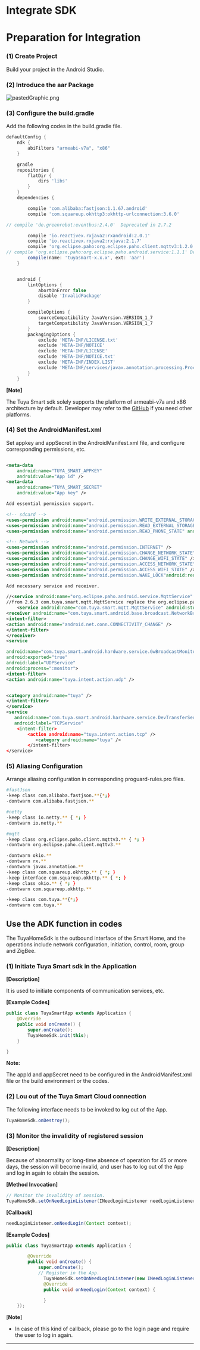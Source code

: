# Integrate SDK

# Preparation for Integration

### (1) Create Project

Build your project in the Android Studio.

### (2) Introduce the aar Package

![pastedGraphic.png](./images/android_import_aar.jpg)

### (3) Configure the build.gradle

Add the following codes in the build.gradle file.

```groovy
defaultConfig {
    ndk {
        abiFilters "armeabi-v7a", "x86"
    }

    gradle
    repositories {
        flatDir {
            dirs 'libs'
        }
    }
    dependencies {

        compile 'com.alibaba:fastjson:1.1.67.android'
        compile 'com.squareup.okhttp3:okhttp-urlconnection:3.6.0'

// compile 'de.greenrobot:eventbus:2.4.0'  Deprecated in 2.7.2

        compile 'io.reactivex.rxjava2:rxandroid:2.0.1'
        compile 'io.reactivex.rxjava2:rxjava:2.1.7'
        compile 'org.eclipse.paho:org.eclipse.paho.client.mqttv3:1.2.0'
// compile 'org.eclipse.paho:org.eclipse.paho.android.service:1.1.1' Deprecated in 2.7.2
        compile(name: 'tuyasmart-x.x.x', ext: 'aar')
    }


    android {
        lintOptions {
            abortOnError false
            disable 'InvalidPackage'
        }

        compileOptions {
            sourceCompatibility JavaVersion.VERSION_1_7
            targetCompatibility JavaVersion.VERSION_1_7
        }
        packagingOptions {
            exclude 'META-INF/LICENSE.txt'
            exclude 'META-INF/NOTICE'
            exclude 'META-INF/LICENSE'
            exclude 'META-INF/NOTICE.txt'
            exclude 'META-INF/INDEX.LIST'
            exclude 'META-INF/services/javax.annotation.processing.Processor'
        }
    }
```

**[Note]**

The Tuya Smart sdk solely supports the platform of armeabi-v7a and x86 architecture by default. Developer may refer to the [GitHub](https://github.com/TuyaInc/tuyasmart_android_sdk/tree/master/library) if you need other platforms. 

### (4) Set the AndroidManifest.xml

Set appkey and appSecret in the AndroidManifest.xml file, and configure corresponding permissions, etc.

```xml

<meta-data
	android:name="TUYA_SMART_APPKEY"
	android:value="App id" />
<meta-data
	android:name="TUYA_SMART_SECRET"
	android:value="App key" />

Add essential permission support.

<!-- sdcard -->
<uses-permission android:name="android.permission.WRITE_EXTERNAL_STORAGE" />
<uses-permission android:name="android.permission.READ_EXTERNAL_STORAGE" />
<uses-permission android:name="android.permission.READ_PHONE_STATE" android:required="false"/>

<!-- Network -->
<uses-permission android:name="android.permission.INTERNET" />
<uses-permission android:name="android.permission.CHANGE_NETWORK_STATE" />
<uses-permission android:name="android.permission.CHANGE_WIFI_STATE" />
<uses-permission android:name="android.permission.ACCESS_NETWORK_STATE" />
<uses-permission android:name="android.permission.ACCESS_WIFI_STATE" />
<uses-permission android:name="android.permission.WAKE_LOCK"android:required="false" />

Add necessary service and receiver.

//<service android:name="org.eclipse.paho.android.service.MqttService" />
//from 2.6.3 com.tuya.smart.mqtt.MqttService replace the org.eclipse.paho.android.service.mqttservice
    <service android:name="com.tuya.smart.mqtt.MqttService" android:stopWithTask="true"/>
<receiver android:name="com.tuya.smart.android.base.broadcast.NetworkBroadcastReceiver">
<intent-filter>
<action android:name="android.net.conn.CONNECTIVITY_CHANGE" />
</intent-filter>
</receiver>
<service

android:name="com.tuya.smart.android.hardware.service.GwBroadcastMonitorService"
android:exported="true"
android:label="UDPService"
android:process=":monitor">
<intent-filter>
<action android:name="tuya.intent.action.udp" />


<category android:name="tuya" />
</intent-filter>
</service>
<service
   android:name="com.tuya.smart.android.hardware.service.DevTransferService"
   android:label="TCPService"
    <intent-filter>
    	<action android:name="tuya.intent.action.tcp" />
           <category android:name="tuya" />
        </intent-filter>
</service>

```
### (5) Aliasing Configuration

Arrange aliasing configuration in corresponding proguard-rules.pro files. 

```bash 
#fastJson
-keep class com.alibaba.fastjson.**{*;}
-dontwarn com.alibaba.fastjson.**

#netty
-keep class io.netty.** { *; }
-dontwarn io.netty.**

#mqtt
-keep class org.eclipse.paho.client.mqttv3.** { *; }
-dontwarn org.eclipse.paho.client.mqttv3.**

-dontwarn okio.**
-dontwarn rx.**
-dontwarn javax.annotation.**
-keep class com.squareup.okhttp.** { *; }
-keep interface com.squareup.okhttp.** { *; }
-keep class okio.** { *; }
-dontwarn com.squareup.okhttp.**

-keep class com.tuya.**{*;}
-dontwarn com.tuya.**

```



## Use the ADK function in codes

The TuyaHomeSdk is the outbound interface of the Smart Home, and the operations include network configuration, initiation, control, room, group and ZigBee.

### (1) Initiate Tuya Smart sdk in the Application

**[Description]**

It is used to initiate components of communication services, etc.

**[Example Codes]**
```java
public class TuyaSmartApp extends Application {
    @Override
    public void onCreate() {
        super.onCreate();
        TuyaHomeSdk.init(this);
    }

}
```

**Note:**

The appId and appSecret need to be configured in the AndroidManifest.xml file or the build environment or the codes. 

### (2) Lou out of the Tuya Smart Cloud connection

The following interface needs to be invoked to log out of the App. 
```java
TuyaHomeSdk.onDestroy();
```

### (3) Monitor the invalidity of registered session 

**[Description]**

Because of abnormality or long-time absence of operation for 45 or more days, the session will become invalid, and user has to log out of the App and log in again to obtain the session. 

**[Method Invocation]**

```java
// Monitor the invalidity of session.
TuyaHomeSdk.setOnNeedLoginListener(INeedLoginListener needLoginListener);
```
**[Callback]**

```java
needLoginListener.onNeedLogin(Context context);
```
**[Example Codes]**
```java
public class TuyaSmartApp extends Application {

        @Override
        public void onCreate() {
            super.onCreate();
            // Register in the App.
  			  TuyaHomeSdk.setOnNeedLoginListener(new INeedLoginListener(){
     		  @Override
      		  public void onNeedLogin(Context context) {

      		  }
    });
```
[**Note**]

- In case of this kind of callback, please go to the login page and require the user to log in again. 
---